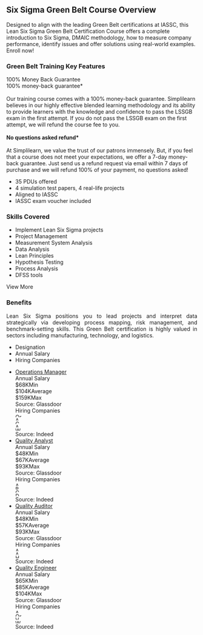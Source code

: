 <div class="container overview sticky_place" id="Overview" data-sticky-name="Overview"><h2>Six Sigma Green Belt Course <b>Overview</b></h2><div class="col-md-8"><p>Designed to align with the leading Green Belt certifications at IASSC, this Lean Six Sigma Green Belt Certification Course offers a complete introduction to Six Sigma, DMAIC methodology, how to measure company performance, identify issues and offer solutions using real-world examples. Enroll now!</p></div><div class="clear"></div><div class="col-md-8 key-features "><h3>Green Belt Training Key Features</h3><div id="moneyBackGuarantee" class="moneyBackGuarantee"><div class="course-tip">100% Money Back Guarantee<div class="q-mark"><div class="course-tiptext">100% money-back guarantee*<br><br>Our training course comes with a 100% money-back guarantee. Simplilearn believes in our highly effective blended learning methodology and its ability to provide learners with the knowledge and confidence to pass the LSSGB exam in the first attempt. If you do not pass the LSSGB exam on the first attempt, we will refund the course fee to you.<br><br><b>No questions asked refund*</b><br><br>At Simplilearn, we value the trust of our patrons immensely. But, if you feel that a course does not meet your expectations, we offer a 7-day money-back guarantee. Just send us a refund request via email within 7 days of purchase and we will refund 100% of your payment, no questions asked!</div></div></div></div><ul class="icon-list"><li>35 PDUs offered</li><li>4 simulation test papers, 4 real-life projects</li><li>Aligned to IASSC</li><li>IASSC exam voucher included</li></ul></div><div class="col-md-4 skill "><h3>Skills Covered</h3><ul id="skill-covered" class="icon-list"><li class="">Implement Lean Six Sigma projects</li><li class="">Project Management</li><li class="">Measurement System Analysis</li><li class="hide">Data Analysis</li><li class="hide">Lean Principles</li><li class="hide">Hypothesis Testing</li><li class="hide">Process Analysis</li><li class="hide">DFSS tools</li></ul><div id="ViewMore"><a style="color:" class="show more ">View More</a></div></div><div class="clear"></div><div class="salary-info"><div class="col-md-12 benefits csm-benfit"><div class="container"><h3>Benefits</h3><p></p><p style="text-align:justify">Lean Six Sigma positions you to lead projects and interpret data strategically via developing process mapping, risk management, and benchmark-setting skills. This Green Belt certification is highly valued in sectors including manufacturing, technology, and logistics.</p><p></p><div class="benefit-rows"><ul><li>Designation</li><li>Annual Salary</li><li>Hiring Companies</li></ul></div><div class="graphic"><div class="tab" id="BenifitTab"><ul><li id="BenifitTab0" class="active tab-0 TabSection"><div data-tabclass="tab" class="active __sl-tab-button" data-index="0" data-toggle-class="active" data-placeholder="BenifitTab" data-tabplaceholder="TabSection" data-isaccordion="0" data-name="Operations Manager"><a class="" href="#" aria-label="">Operations Manager<span class="docArrowIcon lp-icon"></span></a></div><div class="tabcontent"><div class="salarys"><span class="heading">Annual Salary</span><div class="salary-line"><div id="job_salary_0" class="active"><div class="dual-bar"><span class="price">$68K</span><span class="price percent">Min</span></div><div class="dual-bar"><span class="price"></span><span class="price percent"></span></div><div class="dual-bar"><span class="price">$104K</span><span class="price percent">Average</span></div><div class="dual-bar"><span class="price"></span><span class="price percent"></span></div><div class="dual-bar"><span class="price">$159K</span><span class="price percent">Max</span></div></div><span class="salary-sourse">Source: <!-- -->Glassdoor</span></div></div><div class="hire"><span class="heading">Hiring Companies</span><div class="hire-companys"><div class="hire-logos-wrapper"><div><img class="hire-company blend-mode" width="16" height="9" data-gumlet="false" src="https://www.simplilearn.com/ice9/logos/Oracle.png" alt="Oracle" title="Oracle" loading="lazy"></div><div><img class="hire-company blend-mode" width="16" height="9" data-gumlet="false" src="https://www.simplilearn.com/ice9/logos/Amazon.png" alt="Amazon" title="Amazon" loading="lazy"></div><div><img class="hire-company blend-mode" width="16" height="9" data-gumlet="false" src="https://www.simplilearn.com/ice9/logos/Google.png" alt="Google" title="Google" loading="lazy"></div><div><img class="hire-company blend-mode" width="16" height="9" data-gumlet="false" src="https://www.simplilearn.com/ice9/logos/Accenture.png" alt="Accenture" title="Accenture" loading="lazy"></div><div><img class="hire-company blend-mode" width="16" height="9" data-gumlet="false" src="https://www.simplilearn.com/ice9/logos/walmart.png" alt="Walmart" title="Walmart" loading="lazy"></div></div><span class="hire-source">Source: <!-- -->Indeed</span></div></div></div></li><li id="BenifitTab1" class="tab-1 TabSection"><div data-tabclass="tab" class=" __sl-tab-button" data-index="1" data-toggle-class="active" data-placeholder="BenifitTab" data-tabplaceholder="TabSection" data-isaccordion="0" data-name="Quality Analyst"><a class="" href="#" aria-label="">Quality Analyst<span class="docArrowIcon lp-icon"></span></a></div><div class="tabcontent"><div class="salarys"><span class="heading">Annual Salary</span><div class="salary-line"><div id="job_salary_1" class="active"><div class="dual-bar"><span class="price">$48K</span><span class="price percent">Min</span></div><div class="dual-bar"><span class="price"></span><span class="price percent"></span></div><div class="dual-bar"><span class="price">$67K</span><span class="price percent">Average</span></div><div class="dual-bar"><span class="price"></span><span class="price percent"></span></div><div class="dual-bar"><span class="price">$93K</span><span class="price percent">Max</span></div></div><span class="salary-sourse">Source: <!-- -->Glassdoor</span></div></div><div class="hire"><span class="heading">Hiring Companies</span><div class="hire-companys"><div class="hire-logos-wrapper"><div><img class="hire-company blend-mode" width="16" height="9" data-gumlet="false" src="https://www.simplilearn.com/ice9/logos/Amazon.png" alt="Amazon" title="Amazon" loading="lazy"></div><div><img class="hire-company blend-mode" width="16" height="9" data-gumlet="false" src="https://www.simplilearn.com/ice9/logos/Boston-consulting-group.png" alt="Boston Consulting Group" title="Boston Consulting Group" loading="lazy"></div><div><img class="hire-company blend-mode" width="16" height="9" data-gumlet="false" src="https://www.simplilearn.com/ice9/logos/Genpact.png" alt="Genpact" title="Genpact" loading="lazy"></div><div><img class="hire-company blend-mode" width="16" height="9" data-gumlet="false" src="https://www.simplilearn.com/ice9/logos/Deutsche_Bank.png" alt="Deutsche Bank" title="Deutsche Bank" loading="lazy"></div></div><span class="hire-source">Source: <!-- -->Indeed</span></div></div></div></li><li id="BenifitTab2" class="tab-2 TabSection"><div data-tabclass="tab" class=" __sl-tab-button" data-index="2" data-toggle-class="active" data-placeholder="BenifitTab" data-tabplaceholder="TabSection" data-isaccordion="0" data-name="Quality Auditor"><a class="" href="#" aria-label="">Quality Auditor<span class="docArrowIcon lp-icon"></span></a></div><div class="tabcontent"><div class="salarys"><span class="heading">Annual Salary</span><div class="salary-line"><div id="job_salary_2" class="active"><div class="dual-bar"><span class="price">$48K</span><span class="price percent">Min</span></div><div class="dual-bar"><span class="price"></span><span class="price percent"></span></div><div class="dual-bar"><span class="price">$57K</span><span class="price percent">Average</span></div><div class="dual-bar"><span class="price"></span><span class="price percent"></span></div><div class="dual-bar"><span class="price">$93K</span><span class="price percent">Max</span></div></div><span class="salary-sourse">Source: <!-- -->Glassdoor</span></div></div><div class="hire"><span class="heading">Hiring Companies</span><div class="hire-companys"><div class="hire-logos-wrapper"><div><img class="hire-company blend-mode" width="16" height="9" data-gumlet="false" src="https://www.simplilearn.com/ice9/logos/Accenture.png" alt="Accenture" title="Accenture" loading="lazy"></div><div><img class="hire-company blend-mode" width="16" height="9" data-gumlet="false" src="https://www.simplilearn.com/ice9/logos/Amazon.png" alt="Amazon" title="Amazon" loading="lazy"></div><div><img class="hire-company blend-mode" width="16" height="9" data-gumlet="false" src="https://www.simplilearn.com/ice9/logos/Honeywell.png" alt="Honeywell" title="Honeywell" loading="lazy"></div></div><span class="hire-source">Source: <!-- -->Indeed</span></div></div></div></li><li id="BenifitTab3" class="tab-3 TabSection"><div data-tabclass="tab" class=" __sl-tab-button" data-index="3" data-toggle-class="active" data-placeholder="BenifitTab" data-tabplaceholder="TabSection" data-isaccordion="0" data-name="Quality Engineer"><a class="" href="#" aria-label="">Quality Engineer<span class="docArrowIcon lp-icon"></span></a></div><div class="tabcontent"><div class="salarys"><span class="heading">Annual Salary</span><div class="salary-line"><div id="job_salary_3" class="active"><div class="dual-bar"><span class="price">$65K</span><span class="price percent">Min</span></div><div class="dual-bar"><span class="price"></span><span class="price percent"></span></div><div class="dual-bar"><span class="price">$85K</span><span class="price percent">Average</span></div><div class="dual-bar"><span class="price"></span><span class="price percent"></span></div><div class="dual-bar"><span class="price">$104K</span><span class="price percent">Max</span></div></div><span class="salary-sourse">Source: <!-- -->Glassdoor</span></div></div><div class="hire"><span class="heading">Hiring Companies</span><div class="hire-companys"><div class="hire-logos-wrapper"><div><img class="hire-company blend-mode" width="16" height="9" data-gumlet="false" src="https://www.simplilearn.com/ice9/logos/Amazon.png" alt="Amazon" title="Amazon" loading="lazy"></div><div><img class="hire-company blend-mode" width="16" height="9" data-gumlet="false" src="https://www.simplilearn.com/ice9/logos/Oracle.png" alt="Oracle" title="Oracle" loading="lazy"></div><div><img class="hire-company blend-mode" width="16" height="9" data-gumlet="false" src="https://www.simplilearn.com/ice9/logos/Vmware.png" alt="VMware" title="VMware" loading="lazy"></div><div><img class="hire-company blend-mode" width="16" height="9" data-gumlet="false" src="https://www.simplilearn.com/ice9/logos/walmart.png" alt="Walmart" title="Walmart" loading="lazy"></div></div><span class="hire-source">Source: <!-- -->Indeed</span></div></div></div></li></ul></div></div></div></div></div></div>
